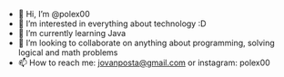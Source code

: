 - 👋 Hi, I’m @polex00
- 👀 I’m interested in everything about technology :D
- 🌱 I’m currently learning Java
- 💞️ I’m looking to collaborate on anything about programming, solving logical and math problems
- 📫 How to reach me: jovanposta@gmail.com or instagram: polex00 

<!---
polex00/polex00 is a ✨ special ✨ repository because its `README.md` (this file) appears on your GitHub profile.
You can click the Preview link to take a look at your changes.
--->
